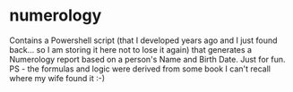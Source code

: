 # numerology
Contains a Powershell script (that I developed years ago and I just found back... so I am storing it here not to lose it again) that generates a Numerology report based on a person's Name and Birth Date.
Just for fun.
PS - the formulas and logic were derived from some book I can't recall where my wife found it :-)

